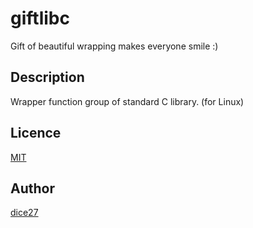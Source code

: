 giftlibc
====

Gift of beautiful wrapping makes everyone smile :)


## Description

Wrapper function group of standard C library. (for Linux)


## Licence

[MIT](https://github.com/dice27/giftlibc/blob/master/LICENSE)


## Author

[dice27](https://github.com/dice27)
